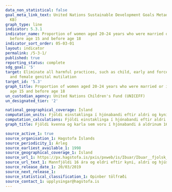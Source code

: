 ```yaml
---
data_non_statistical: false
goal_meta_link_text: United Nations Sustainable Development Goals Metadata (PDF 207
  KB)
graph_type: line
indicator: 5.3.1
indicator_name: Proportion of women aged 20-24 years who were married or in a union
  before age 15 and before age 18
indicator_sort_order: 05-03-01
layout: indicator
permalink: /5-3-1/
published: true
reporting_status: complete
sdg_goal: '5'
target: Eliminate all harmful practices, such as child, early and forced marriage
  and female genital mutilation
target_id: '5.3'
graph_title: Proportion of women aged 20-24 years who were married or in a union before
  age 15 and before age 18
un_custodian_agency: United Nations Children's Fund (UNICEFF)
un_designated_tier: '2'

national_geographical_coverage: Ísland
computation_units: Fjöldi einstaklinga í hjónabandi eftir aldri og kyni
computation_calculations: Fjöldi einstaklinga í hjónabandi eftir aldri og kyni
graph_title: Fjöldi kvenna og karla sem voru í hjónabandi á aldrinum 16, 17 og 18 ára

source_active_1: true
source_organisation_1: Hagstofa Íslands
source_periodicity_1: Árleg
source_earliest_available_1: 1998
source_geographical_coverage_1: Ísland
source_url_1: https://px.hagstofa.is/pxis/pxweb/is/Ibuar/Ibuar__fjolsk__Fjolskyldan/MAN07209.px
source_url_text_1: Mannfjöldi 16 ára og eldri eftir kyni, aldri og hjúskaparstétt 1998-2019
source_release_date_1: 20/03/2019
source_next_release_1: 
source_statistical_classification_1: Opinber tölfræði
source_contact_1: upplysingar@hagstofa.is
---
```


